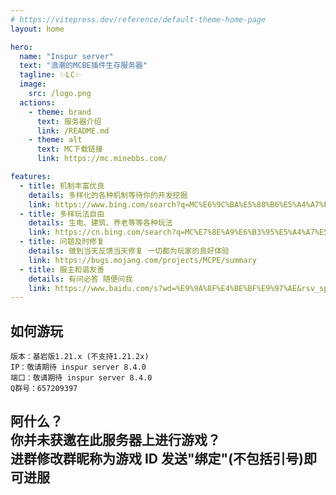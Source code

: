 ```yaml
---
# https://vitepress.dev/reference/default-theme-home-page
layout: home

hero:
  name: "Inspur server"
  text: "浪潮的MCBE插件生存服务器"
  tagline: ✨LC✨
  image:
    src: /logo.png
  actions:
    - theme: brand
      text: 服务器介绍
      link: /README.md
    - theme: alt
      text: MC下载链接
      link: https://mc.minebbs.com/

features:
  - title: 机制丰富优良
    details: 多样化的各种机制等待你的开发挖掘
    link: https://www.bing.com/search?q=MC%E6%9C%BA%E5%88%B6%E5%A4%A7%E5%85%A8&qs=ds&form=QBRE
  - title: 多样玩法自由
    details: 生电、建筑、养老等等各种玩法
    link: https://cn.bing.com/search?q=MC%E7%8E%A9%E6%B3%95%E5%A4%A7%E5%85%A8&qs=n&form=QBRE&sp=-1&lq=0&pq=mc%E7%8E%A9%E6%B3%95da%27q&sc=8-8&sk=&cvid=FCB5F07C85DC4210BE5B0364A3D153CD&ghsh=0&ghacc=0&ghpl=
  - title: 问题及时修复
    details: 做到当天反馈当天修复 一切都为玩家的良好体验
    link: https://bugs.mojang.com/projects/MCPE/summary
  - title: 服主和谐友善
    details: 有问必答 随便问我
    link: https://www.baidu.com/s?wd=%E9%9A%8F%E4%BE%BF%E9%97%AE&rsv_spt=1&rsv_iqid=0xa877fe4e00bdd464&issp=1&f=8&rsv_bp=1&rsv_idx=2&ie=utf-8&tn=baiduhome_pg&rsv_enter=0&rsv_dl=tb&rsv_sug3=13&rsv_sug1=19&rsv_sug7=101&rsv_btype=i&inputT=10773&rsv_sug4=11470
---
```


## 如何游玩

```点我可以复制哦~
版本：基岩版1.21.x (不支持1.21.2x)
IP：敬请期待 inspur server 8.4.0
端口：敬请期待 inspur server 8.4.0
Q群号：657209397
```

## 阿什么？<br/>你并未获邀在此服务器上进行游戏？<br/>进群修改群昵称为游戏 ID 发送"绑定"(不包括引号)即可进服
